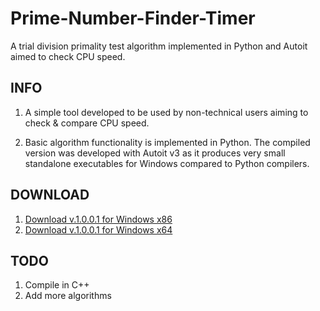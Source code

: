 # Prime-Number-Finder-Timer
A trial division primality test algorithm implemented in Python and Autoit aimed to check CPU speed.

## INFO
1. A simple tool developed to be used by non-technical users aiming to check & compare CPU speed.

2. Basic algorithm functionality is implemented in Python.
The compiled version was developed with Autoit v3 as it produces very small standalone executables for Windows compared to Python compilers.

## DOWNLOAD
1. [Download v.1.0.0.1 for Windows x86](https://liagason.com/pnft.exe "Prime Number Finder Timer x86")
2. [Download v.1.0.0.1 for Windows x64](https://liagason.com/pnft_x64.exe "Prime Number Finder Timer x64")

## TODO
1. Compile in C++
2. Add more algorithms
